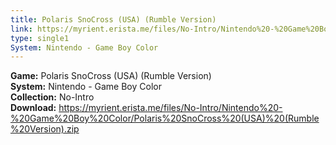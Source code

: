 ```yaml
---
title: Polaris SnoCross (USA) (Rumble Version)
link: https://myrient.erista.me/files/No-Intro/Nintendo%20-%20Game%20Boy%20Color/Polaris%20SnoCross%20(USA)%20(Rumble%20Version).zip
type: single1
System: Nintendo - Game Boy Color
---
```

<b>Game:</b> Polaris SnoCross (USA) (Rumble Version)<br>
<b>System:</b> Nintendo - Game Boy Color<br>
<b>Collection:</b> No-Intro<br>
<b>Download:</b> https://myrient.erista.me/files/No-Intro/Nintendo%20-%20Game%20Boy%20Color/Polaris%20SnoCross%20(USA)%20(Rumble%20Version).zip
